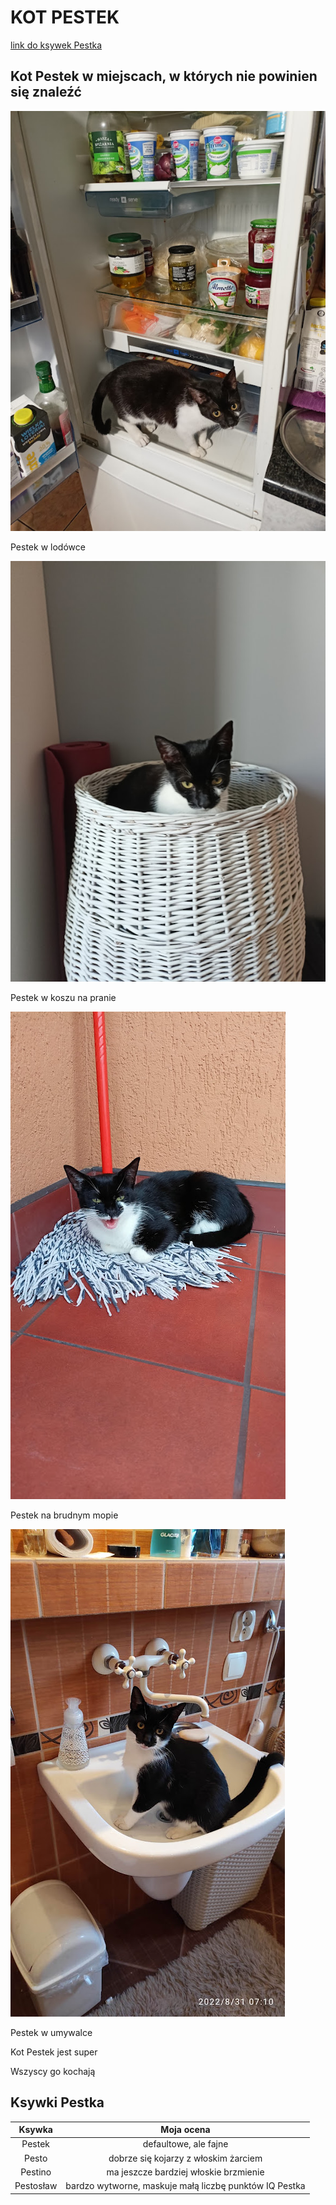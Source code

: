 # KOT PESTEK

[link do ksywek Pestka](#ksywki-pestka)

## Kot Pestek w miejscach, w których nie powinien się znaleźć

![pestek1](pestek1.jpg)

Pestek w lodówce

![pestek2](pestek2.jpg)

Pestek w koszu na pranie

![pestek3](pestek3.jpg)

Pestek na brudnym mopie

![pestek4](pestek4.jpg)

Pestek w umywalce

Kot Pestek jest super

Wszyscy go kochają

## Ksywki Pestka

|Ksywka|Moja ocena|
|:----:|:----:|
|Pestek|defaultowe, ale fajne|
|Pesto|dobrze się kojarzy z włoskim żarciem|
|Pestino|ma jeszcze bardziej włoskie brzmienie|
|Pestosław|bardzo wytworne, maskuje małą liczbę punktów IQ Pestka|

